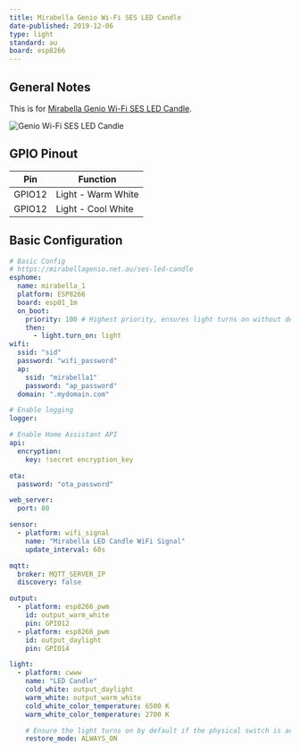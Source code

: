 ```yaml
---
title: Mirabella Genio Wi-Fi SES LED Candle
date-published: 2019-12-06
type: light
standard: au
board: esp8266
---
```


## General Notes

This is for [Mirabella Genio Wi-Fi SES LED Candle](https://mirabellagenio.net.au/ses-led-candle).

![Genio Wi-Fi SES LED Candle](/mirabella-genio-wi-fi-ses-led-candle.jpg "Genio Wi-Fi SES LED Candle")

## GPIO Pinout

| Pin    | Function           |
| ------ | ------------------ |
| GPIO12 | Light - Warm White |
| GPIO12 | Light - Cool White |

## Basic Configuration

```yaml
# Basic Config
# https://mirabellagenio.net.au/ses-led-candle
esphome:
  name: mirabella_1
  platform: ESP8266
  board: esp01_1m
  on_boot:
    priority: 100 # Highest priority, ensures light turns on without delay.
    then:
      - light.turn_on: light
wifi:
  ssid: "sid"
  password: "wifi_password"
  ap:
    ssid: "mirabella1"
    password: "ap_password"
  domain: ".mydomain.com"

# Enable logging
logger:

# Enable Home Assistant API
api:
  encryption:
    key: !secret encryption_key

ota:
  password: "ota_password"

web_server:
  port: 80

sensor:
  - platform: wifi_signal
    name: "Mirabella LED Candle WiFi Signal"
    update_interval: 60s

mqtt:
  broker: MQTT_SERVER_IP
  discovery: false

output:
  - platform: esp8266_pwm
    id: output_warm_white
    pin: GPIO12
  - platform: esp8266_pwm
    id: output_daylight
    pin: GPIO14

light:
  - platform: cwww
    name: "LED Candle"
    cold_white: output_daylight
    warm_white: output_warm_white
    cold_white_color_temperature: 6500 K
    warm_white_color_temperature: 2700 K

    # Ensure the light turns on by default if the physical switch is actuated.
    restore_mode: ALWAYS_ON
```
